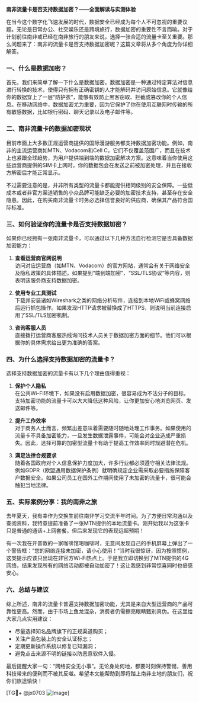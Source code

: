 **南非流量卡是否支持数据加密？——全面解读与实测体验**

在当今这个数字化飞速发展的时代，数据安全已经成为每个人不可忽视的重要议题。无论是日常办公、社交娱乐还是跨境旅行，数据加密的重要性不言而喻。对于计划前往南非或已经在南非旅行的朋友来说，选择一张合适的流量卡至关重要。那么问题来了：南非的流量卡是否支持数据加密呢？这篇文章将从多个角度为你详细解答。

### 一、什么是数据加密？

首先，我们来简单了解一下什么是数据加密。数据加密是一种通过特定算法对信息进行转换的技术，使得只有拥有正确密钥的人才能解码并访问原始信息。它就像给你的数据穿上了一层“防护衣”，能够有效防止黑客窃取、拦截或篡改你的个人信息。在移动网络中，数据加密尤为重要，因为它保护了你在使用互联网时传输的所有敏感数据，比如银行密码、聊天记录以及电子邮件等。

### 二、南非流量卡的数据加密现状

目前市面上大多数正规运营商提供的国际漫游服务都支持数据加密功能。例如，南非的主流运营商如MTN、Vodacom和Cell C，它们不仅覆盖范围广，而且在技术上也紧跟全球趋势，为用户提供端到端的数据加密解决方案。这意味着当你使用这些运营商提供的SIM卡上网时，你的数据包会在发送之前被加密处理，并且在接收方解密后才能正常显示。

不过需要注意的是，并非所有类型的流量卡都能提供相同级别的安全保障。一些低成本或者非官方渠道销售的小众品牌可能缺乏必要的加密技术支持，甚至存在安全隐患。因此，在购买南非流量卡时务必选择信誉良好的供应商，确保其产品符合国际标准。

### 三、如何验证你的流量卡是否支持数据加密？

如果你已经拥有一张南非流量卡，可以通过以下几种方法自行检测它是否具备数据加密能力：

1. **查看运营商官网说明**  
   访问对应运营商（如MTN、Vodacom）的官方网站，通常会有关于网络安全及隐私政策的具体描述。如果提到“端到端加密”、“SSL/TLS协议”等内容，则表明该服务商支持数据加密。

2. **使用专业工具测试**  
   下载并安装诸如Wireshark之类的网络分析软件，连接到本地WiFi或蜂窝网络后运行抓包操作。如果发现HTTP请求被替换成了HTTPS，则说明当前连接启用了SSL/TLS加密机制。

3. **咨询客服人员**  
   直接拨打运营商客服热线询问技术人员关于数据加密方面的细节。他们可以根据你的具体需求给出更为准确的答案。

### 四、为什么选择支持数据加密的流量卡？

选择支持数据加密的流量卡有以下几个理由值得重视：

1. **保护个人隐私**  
   在公共Wi-Fi环境下，如果没有启用数据加密，很容易成为不法分子的目标。支持加密功能的流量卡可以大大降低这种风险，让你更加安心地浏览网页、发送邮件等。

2. **提升工作效率**  
   对于商务人士而言，频繁出差意味着需要随时随地处理工作事务。如果使用的流量卡不具备加密能力，一旦发生数据泄露事件，可能会对企业造成严重损失。因此，选择可靠的加密型流量卡有助于提高工作效率同时规避潜在危机。

3. **满足法律合规要求**  
   随着各国政府对个人信息保护力度加大，许多行业都必须遵守相关法律法规。例如GDPR（欧盟通用数据保护条例）就明确规定企业需采取必要措施保障客户数据安全。如果公司员工在国外工作期间使用了未加密的流量卡，很可能会触犯当地法律。

### 五、实际案例分享：我的南非之旅

去年夏天，我有幸作为交换生前往南非学习交流半年时间。为了方便日常沟通以及查阅资料，我特意提前准备了一张MTN提供的本地流量卡。刚开始我以为这张卡只是普通的通话+上网套餐，但后来发现它的表现远超预期！

有一次我在开普敦的一家咖啡馆喝咖啡时，无意间发现自己的手机屏幕上弹出了一个警告框：“您的网络连接未加密，请小心使用！”当时我很惊讶，因为按照惯例，这类提示应该只出现在非官方Wi-Fi热点上。于是我立即切换到了MTN提供的4G网络，结果发现所有的网络活动都被自动加密了！这让我感到非常惊喜同时也倍感安心。

### 六、总结与建议

综上所述，南非的流量卡普遍支持数据加密功能，尤其是来自大型运营商的产品可靠性更高。然而，由于市场上鱼龙混杂，消费者仍需擦亮眼睛甄别真伪。在这里给大家几点实用建议：

- 尽量选择知名品牌旗下的正规渠道购买；
- 关注产品包装上的安全认证标志；
- 定期更新操作系统以修复已知漏洞；
- 避免点击来源不明的链接以防恶意软件入侵。

最后提醒大家一句：“网络安全无小事”。无论身处何地，都要时刻保持警惕，善用科技带来的便利而不被其反噬。希望本文能帮助到即将踏上南非土地的朋友们，祝你们旅途愉快！

[TG💪+ @jx0703 ![Image](https://github.com/user-attachments/assets/dbca1d08-cadb-493c-b0ec-ad6f7a83f270)]